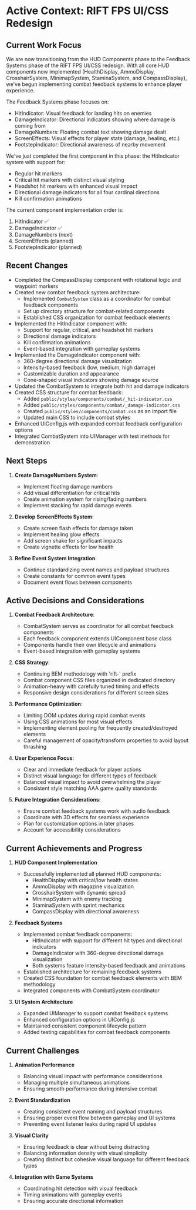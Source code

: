 # Active Context: RIFT FPS UI/CSS Redesign

## Current Work Focus

We are now transitioning from the HUD Components phase to the Feedback Systems phase of the RIFT FPS UI/CSS redesign. With all core HUD components now implemented (HealthDisplay, AmmoDisplay, CrosshairSystem, MinimapSystem, StaminaSystem, and CompassDisplay), we've begun implementing combat feedback systems to enhance player experience.

The Feedback Systems phase focuses on:
- HitIndicator: Visual feedback for landing hits on enemies
- DamageIndicator: Directional indicators showing where damage is coming from
- DamageNumbers: Floating combat text showing damage dealt
- ScreenEffects: Visual effects for player state (damage, healing, etc.)
- FootstepIndicator: Directional awareness of nearby movement

We've just completed the first component in this phase: the HitIndicator system with support for:
- Regular hit markers
- Critical hit markers with distinct visual styling
- Headshot hit markers with enhanced visual impact
- Directional damage indicators for all four cardinal directions
- Kill confirmation animations

The current component implementation order is:
1. HitIndicator ✅
2. DamageIndicator ✅
3. DamageNumbers (next)
4. ScreenEffects (planned)
5. FootstepIndicator (planned)

## Recent Changes

- Completed the CompassDisplay component with rotational logic and waypoint markers
- Created new combat feedback system architecture:
  - Implemented `CombatSystem` class as a coordinator for combat feedback components
  - Set up directory structure for combat-related components
  - Established CSS organization for combat feedback elements
- Implemented the HitIndicator component with:
  - Support for regular, critical, and headshot hit markers
  - Directional damage indicators
  - Kill confirmation animations
  - Event-based integration with gameplay systems
- Implemented the DamageIndicator component with:
  - 360-degree directional damage visualization
  - Intensity-based feedback (low, medium, high damage)
  - Customizable duration and appearance
  - Cone-shaped visual indicators showing damage source
- Updated the CombatSystem to integrate both hit and damage indicators
- Created CSS structure for combat feedback:
  - Added `public/styles/components/combat/_hit-indicator.css`
  - Added `public/styles/components/combat/_damage-indicator.css`
  - Created `public/styles/components/combat.css` as an import file
  - Updated main CSS to include combat styles
- Enhanced UIConfig.js with expanded combat feedback configuration options
- Integrated CombatSystem into UIManager with test methods for demonstration

## Next Steps

1. **Create DamageNumbers System**:
   - Implement floating damage numbers
   - Add visual differentiation for critical hits
   - Create animation system for rising/fading numbers
   - Implement stacking for rapid damage events

3. **Develop ScreenEffects System**:
   - Create screen flash effects for damage taken
   - Implement healing glow effects
   - Add screen shake for significant impacts
   - Create vignette effects for low health

4. **Refine Event System Integration**:
   - Continue standardizing event names and payload structures
   - Create constants for common event types
   - Document event flows between components

## Active Decisions and Considerations

1. **Combat Feedback Architecture**:
   - CombatSystem serves as coordinator for all combat feedback components
   - Each feedback component extends UIComponent base class
   - Components handle their own lifecycle and animations
   - Event-based integration with gameplay systems

2. **CSS Strategy**:
   - Continuing BEM methodology with 'rift-' prefix
   - Combat component CSS files organized in dedicated directory
   - Animation-heavy with carefully tuned timing and effects
   - Responsive design considerations for different screen sizes

3. **Performance Optimization**:
   - Limiting DOM updates during rapid combat events
   - Using CSS animations for most visual effects
   - Implementing element pooling for frequently created/destroyed elements
   - Careful management of opacity/transform properties to avoid layout thrashing

4. **User Experience Focus**:
   - Clear and immediate feedback for player actions
   - Distinct visual language for different types of feedback
   - Balanced visual impact to avoid overwhelming the player
   - Consistent style matching AAA game quality standards

5. **Future Integration Considerations**:
   - Ensure combat feedback systems work with audio feedback
   - Coordinate with 3D effects for seamless experience
   - Plan for customization options in later phases
   - Account for accessibility considerations

## Current Achievements and Progress

1. **HUD Component Implementation**
   - Successfully implemented all planned HUD components:
     - HealthDisplay with critical/low health states
     - AmmoDisplay with magazine visualization
     - CrosshairSystem with dynamic spread
     - MinimapSystem with enemy tracking
     - StaminaSystem with sprint mechanics
     - CompassDisplay with directional awareness

2. **Feedback Systems**
   - Implemented combat feedback components:
     - HitIndicator with support for different hit types and directional indicators
     - DamageIndicator with 360-degree directional damage visualization
     - Both systems feature intensity-based feedback and animations
   - Established architecture for remaining feedback systems 
   - Created CSS foundation for combat feedback elements with BEM methodology
   - Integrated components with CombatSystem coordinator

3. **UI System Architecture**
   - Expanded UIManager to support combat feedback systems
   - Enhanced configuration options in UIConfig.js
   - Maintained consistent component lifecycle pattern
   - Added testing capabilities for combat feedback components

## Current Challenges

1. **Animation Performance**
   - Balancing visual impact with performance considerations
   - Managing multiple simultaneous animations
   - Ensuring smooth performance during intensive combat

2. **Event Standardization**
   - Creating consistent event naming and payload structures
   - Ensuring proper event flow between gameplay and UI systems
   - Preventing event listener leaks during rapid UI updates

3. **Visual Clarity**
   - Ensuring feedback is clear without being distracting
   - Balancing information density with visual simplicity
   - Creating distinct but cohesive visual language for different feedback types

4. **Integration with Game Systems**
   - Coordinating hit detection with visual feedback
   - Timing animations with gameplay events
   - Ensuring accurate directional information
